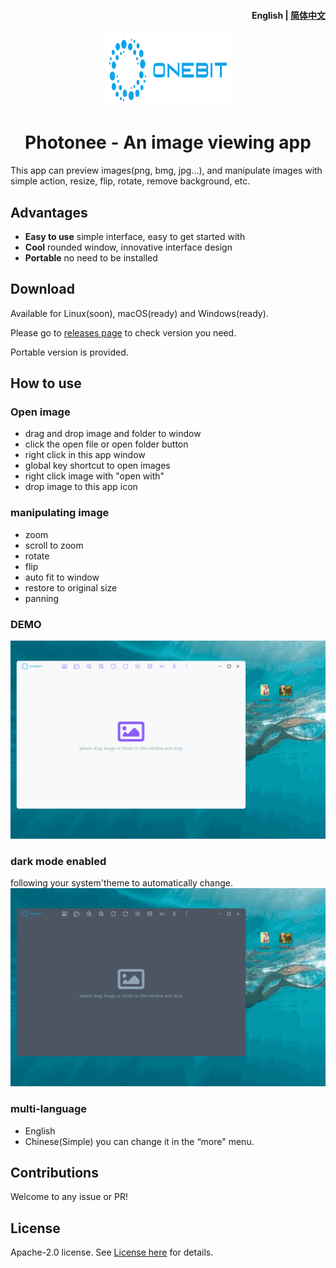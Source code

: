 <h4 align="right"><strong>English</strong> | <a href="./README_CN.md">简体中文</a></h4>

<div align="center">
  <img align="center" src="./public/brand.svg" width="200" height="120" />
</div>

<h1 align="center"/>Photonee - An image viewing app</h1>


This app can preview images(png, bmg, jpg...), and manipulate images with simple action, resize, flip, rotate, remove background, etc.

## Advantages
- **Easy to use** simple interface, easy to get started with 
- **Cool** rounded window, innovative interface design
- **Portable** no need to be installed

## Download

Available for Linux(soon), macOS(ready) and Windows(ready).

Please go to [releases page](https://github.com/ChqJourney/ImageProc/releases) to check version you need. 

Portable version is provided.

## How to use

### Open image
- drag and drop image and folder to window
- click the open file or open folder button
- right click in this app window
- global key shortcut to open images
- right click image with "open with"
- drop image to this app icon

### manipulating image

- zoom
- scroll to zoom
- rotate
- flip
- auto fit to window
- restore to original size
- panning


### DEMO
![demo for usage](./public/demo1.gif)

### dark mode enabled
following your system'theme to automatically change.
![dark mode demo](./public/demo2.gif)
### multi-language
- English
- Chinese(Simple)
you can change it in the “more" menu.

## Contributions

Welcome to any issue or PR!

## License

Apache-2.0 license. See [License here](./LICENSE) for details.